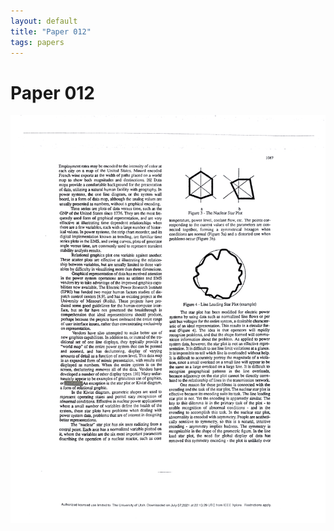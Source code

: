 ```yaml
---
layout: default
title: "Paper 012"
tags: papers
---
```


# Paper 012

<img src="/assets/scans/12.png" alt="Page with chartjunk removed" width="800"/>
